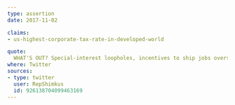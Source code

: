 ```yaml
---
type: assertion
date: 2017-11-02

claims:
- us-highest-corporate-tax-rate-in-developed-world

quote:
  WHAT'S OUT? Special-interest loopholes, incentives to ship jobs overseas, and the highest corporate tax rate in the industrialized world.
where: Twitter
sources:
- type: twitter
  user: RepShimkus
  id: 926138704099463169
---
```

